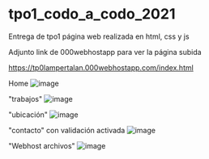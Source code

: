 # tpo1_codo_a_codo_2021
Entrega de tpo1 página web realizada en html, css y js

Adjunto link de 000webhostapp para ver la página subida


https://tp0lampertalan.000webhostapp.com/index.html

Home
![image](https://user-images.githubusercontent.com/60844186/132963338-58e10056-0c50-4799-94f0-479c6aff867d.png)

"trabajos"
![image](https://user-images.githubusercontent.com/60844186/132963345-42a98c20-f839-4362-b168-8b79a2a26f8d.png)

"ubicación"
![image](https://user-images.githubusercontent.com/60844186/132963349-9429c756-2d2f-454c-8186-6d774ed95a43.png)

"contacto" con validación activada
![image](https://user-images.githubusercontent.com/60844186/132963354-91ebd949-3a7e-4f2d-860b-ebe953fa425e.png)

"Webhost archivos"
![image](https://user-images.githubusercontent.com/60844186/132963380-e303c397-9de1-4852-823a-868950061100.png)

